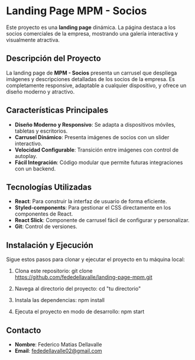 # **Landing Page MPM - Socios**

Este proyecto es una **landing page** dinámica. La página destaca a los socios comerciales de la empresa, mostrando una galería interactiva y visualmente atractiva.

## **Descripción del Proyecto**

La landing page de **MPM - Socios** presenta un carrusel que despliega imágenes y descripciones detalladas de los socios de la empresa. Es completamente responsive, adaptable a cualquier dispositivo, y ofrece un diseño moderno y atractivo.

## **Características Principales**

- **Diseño Moderno y Responsivo**: Se adapta a dispositivos móviles, tabletas y escritorios.
- **Carrusel Dinámico**: Presenta imágenes de socios con un slider interactivo.
- **Velocidad Configurable**: Transición entre imágenes con control de autoplay.
- **Fácil Integración**: Código modular que permite futuras integraciones con un backend.

## **Tecnologías Utilizadas**

- **React**: Para construir la interfaz de usuario de forma eficiente.
- **Styled-components**: Para gestionar el CSS directamente en los componentes de React.
- **React Slick**: Componente de carrusel fácil de configurar y personalizar.
- **Git**: Control de versiones.

## **Instalación y Ejecución**

Sigue estos pasos para clonar y ejecutar el proyecto en tu máquina local:

1. Clona este repositorio:
   git clone https://github.com/fededellavalle/landing-page-mpm.git
   
2. Navega al directorio del proyecto:
   cd "tu directorio"
   
3. Instala las dependencias:
   npm install
   
4. Ejecuta el proyecto en modo de desarrollo:
   npm start

## **Contacto**

- **Nombre**: Federico Matias Dellavalle
- **Email**: fededellavalle02@gmail.com
